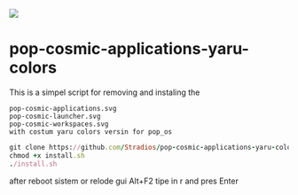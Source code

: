 ![][def]
# pop-cosmic-applications-yaru-colors
This is a simpel script for removing and instaling the

    pop-cosmic-applications.svg
    pop-cosmic-launcher.svg
    pop-cosmic-workspaces.svg 
    with costum yaru colors versin for pop_os 
```ruby
git clone https://github.com/Stradios/pop-cosmic-applications-yaru-colors.git
chmod +x install.sh 
./install.sh 
```
after reboot sistem or relode gui  Alt+F2 tipe in r and pres Enter


[def]: https://raw.githubusercontent.com/Stradios/pop-cosmic-applications-yaru-colors/main/Screenshot%20from%202023-06-26%2019-19-40.png
